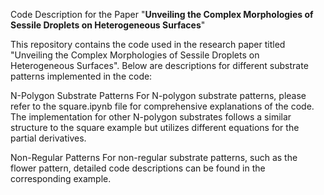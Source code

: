 
Code Description for the Paper "**Unveiling the Complex Morphologies of Sessile Droplets on Heterogeneous Surfaces**"

This repository contains the code used in the research paper titled "Unveiling the Complex Morphologies of Sessile Droplets on Heterogeneous Surfaces". Below are descriptions for different substrate patterns implemented in the code:

N-Polygon Substrate Patterns
For N-polygon substrate patterns, please refer to the square.ipynb file for comprehensive explanations of the code. The implementation for other N-polygon substrates follows a similar structure to the square example but utilizes different equations for the partial derivatives.

Non-Regular Patterns
For non-regular substrate patterns, such as the flower pattern, detailed code descriptions can be found in the corresponding example.
